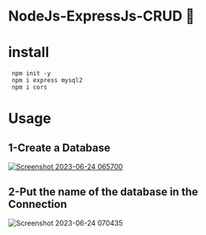 # NodeJs-ExpressJs-CRUD 	:rocket:
# install 
```
 npm init -y
 npm i express mysql2
 npm i cors
```
# Usage

## 1-Create a Database
[![Screenshot 2023-06-24 065700](https://github.com/mody19765/Full-Stack-Project--CRUD-Operations/assets/73292867/b0abefd1-8db0-4d15-8a1f-408bd4cf7379)](https://github.com/mody19765/Full-Stack-Project--CRUD-Operations/assets/73292867/47dbaa1f-b3f3-43eb-b01b-ca408d9cf1fc)

 ## 2-Put the name of the database in the Connection 
![Screenshot 2023-06-24 070435](https://github.com/mody19765/Full-Stack-Project--CRUD-Operations/assets/73292867/3e6af62a-c7c8-4acc-8f13-07f9618c0c31)


